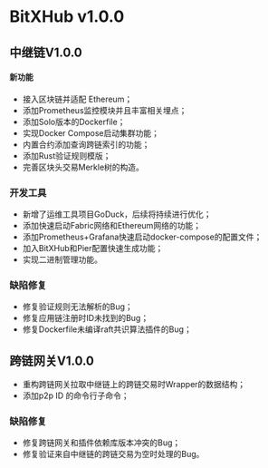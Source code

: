 # BitXHub v1.0.0
## 中继链V1.0.0
#### 新功能
- 接入区块链并适配 Ethereum；
- 添加Prometheus监控模块并且丰富相关埋点；
- 添加Solo版本的Dockerfile；
- 实现Docker Compose启动集群功能；
- 内置合约添加查询跨链索引的功能；
- 添加Rust验证规则模版；
- 完善区块头交易Merkle树的构造。

### 开发工具
- 新增了运维工具项目GoDuck，后续将持续进行优化；
- 添加快速启动Fabric网络和Ethereum网络的功能；
- 添加Prometheus+Grafana快速启动docker-compose的配置文件；
- 加入BitXHub和Pier配置快速生成功能；
- 实现二进制管理功能。

### 缺陷修复
- 修复验证规则无法解析的Bug；
- 修复应用链注册时ID未找到的Bug；
- 修复Dockerfile未编译raft共识算法插件的Bug；

## 跨链网关V1.0.0
- 重构跨链网关拉取中继链上的跨链交易时Wrapper的数据结构；
- 添加p2p ID 的命令行子命令；

### 缺陷修复
- 修复跨链网关和插件依赖库版本冲突的Bug；
- 修复验证来自中继链的跨链交易为空时处理的Bug。